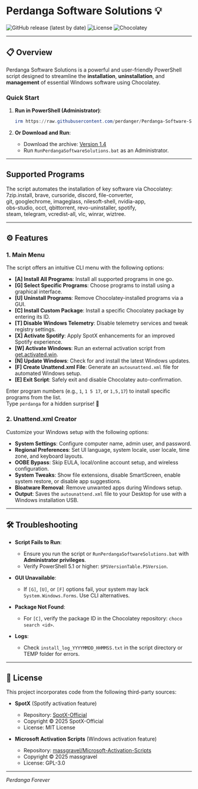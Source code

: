 # Perdanga Software Solutions 💡

![GitHub release (latest by date)](https://img.shields.io/github/v/release/perdanger/Perdanga-Software-Solutions?color=blue)
![License](https://img.shields.io/github/license/perdanger/Perdanga-Software-Solutions?color=green)
![Chocolatey](https://img.shields.io/badge/Powered%20by-Chocolatey-brown)

---

## 📋 Overview

Perdanga Software Solutions is a powerful and user-friendly PowerShell script designed to streamline the **installation**, **uninstallation**, and **management** of essential Windows software using Chocolatey.

### Quick Start

1. **Run in PowerShell (Administrator)**:
   ```powershell
   irm https://raw.githubusercontent.com/perdanger/Perdanga-Software-Solutions/main/PerdangaLoader.ps1 | iex
   ```

2. **Or Download and Run**:
   - Download the archive: [Version 1.4](https://github.com/perdanger/Perdanga-Software-Solutions/archive/refs/tags/1.4.zip)
   - Run `RunPerdangaSoftwareSolutions.bat` as an Administrator.

---

## Supported Programs

The script automates the installation of key software via Chocolatey:  
7zip.install, brave, cursoride, discord, file-converter,  
git, googlechrome, imageglass, nilesoft-shell, nvidia-app,  
obs-studio, occt, qbittorrent, revo-uninstaller, spotify,  
steam, telegram, vcredist-all, vlc, winrar, wiztree.

---

## ⚙️ Features

### 1. Main Menu

The script offers an intuitive CLI menu with the following options:

- **[A] Install All Programs**: Install all supported programs in one go.
- **[G] Select Specific Programs**: Choose programs to install using a graphical interface.
- **[U] Uninstall Programs**: Remove Chocolatey-installed programs via a GUI.
- **[C] Install Custom Package**: Install a specific Chocolatey package by entering its ID.
- **[T] Disable Windows Telemetry**: Disable telemetry services and tweak registry settings.
- **[X] Activate Spotify**: Apply SpotX enhancements for an improved Spotify experience.
- **[W] Activate Windows**: Run an external activation script from [get.activated.win](https://get.activated.win).
- **[N] Update Windows**: Check for and install the latest Windows updates.
- **[F] Create Unattend.xml File**: Generate an `autounattend.xml` file for automated Windows setup.
- **[E] Exit Script**: Safely exit and disable Chocolatey auto-confirmation.

Enter program numbers (e.g., `1`, `1 5 17`, or `1,5,17`) to install specific programs from the list.  
Type `perdanga` for a hidden surprise! 🧀

### 2. Unattend.xml Creator

Customize your Windows setup with the following options:
- **System Settings**: Configure computer name, admin user, and password.
- **Regional Preferences**: Set UI language, system locale, user locale, time zone, and keyboard layouts.
- **OOBE Bypass**: Skip EULA, local/online account setup, and wireless configuration.
- **System Tweaks**: Show file extensions, disable SmartScreen, enable system restore, or disable app suggestions.
- **Bloatware Removal**: Remove unwanted apps during Windows setup.
- **Output**: Saves the `autounattend.xml` file to your Desktop for use with a Windows installation USB.

---

## 🛠️ Troubleshooting

- **Script Fails to Run**:
  - Ensure you run the script or `RunPerdangaSoftwareSolutions.bat` with **Administrator privileges**.
  - Verify PowerShell 5.1 or higher: `$PSVersionTable.PSVersion`.

- **GUI Unavailable**:
  - If `[G]`, `[U]`, or `[F]` options fail, your system may lack `System.Windows.Forms`. Use CLI alternatives.

- **Package Not Found**:
  - For `[C]`, verify the package ID in the Chocolatey repository: `choco search <id>`.

- **Logs**:
  - Check `install_log_YYYYMMDD_HHMMSS.txt` in the script directory or TEMP folder for errors.

---

## 📜 License

This project incorporates code from the following third-party sources:

- **SpotX** (Spotify activation feature)
  - Repository: [SpotX-Official](https://github.com/SpotX-Official/SpotX)
  - Copyright © 2025 SpotX-Official
  - License: MIT License

- **Microsoft Activation Scripts** (Windows activation feature)
  - Repository: [massgravel/Microsoft-Activation-Scripts](https://github.com/massgravel/Microsoft-Activation-Scripts)
  - Copyright © 2025 massgravel
  - License: GPL-3.0

---

*Perdanga Forever*
